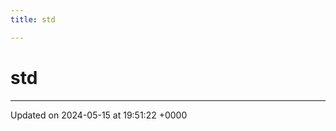 ```yaml
---
title: std

---
```


# std








-------------------------------

Updated on 2024-05-15 at 19:51:22 +0000
